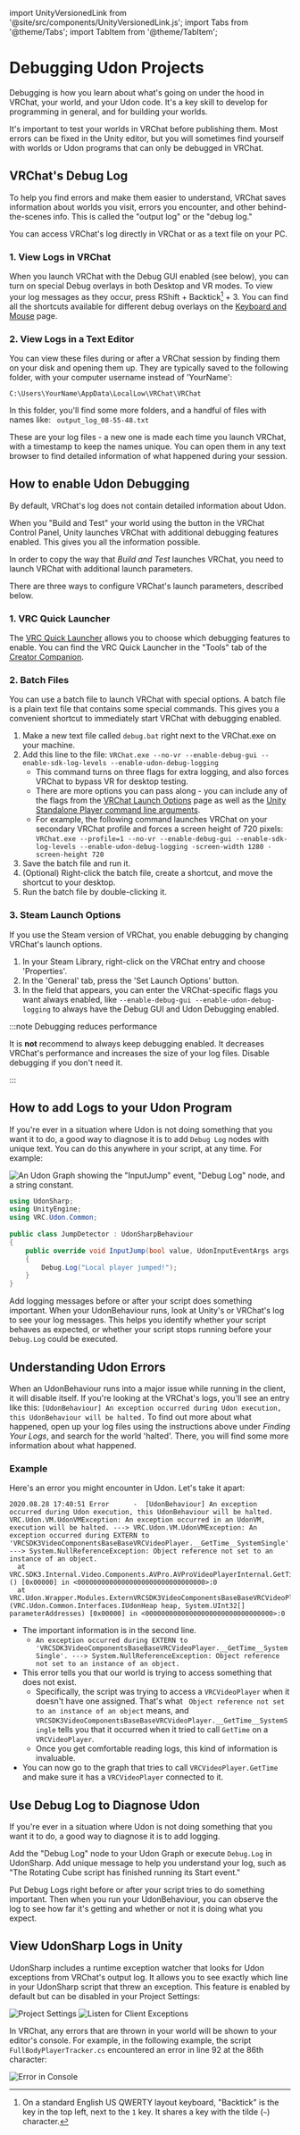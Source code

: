import UnityVersionedLink from '@site/src/components/UnityVersionedLink.js';
import Tabs from '@theme/Tabs';
import TabItem from '@theme/TabItem';

# Debugging Udon Projects

Debugging is how you learn about what's going on under the hood in VRChat, your world, and your Udon code. It's a key skill to develop for programming in general, and for building your worlds.

It's important to test your worlds in VRChat before publishing them. Most errors can be fixed in the Unity editor, but you will sometimes find yourself with worlds or Udon programs that can only be debugged in VRChat.

## VRChat's Debug Log

To help you find errors and make them easier to understand, VRChat saves information about worlds you visit, errors you encounter, and other behind-the-scenes info. This is called the "output log" or the "debug log."

You can access VRChat's log directly in VRChat or as a text file on your PC.

### 1. View Logs in VRChat

When you launch VRChat with the Debug GUI enabled (see below), you can turn on special Debug overlays in both Desktop and VR modes. To view your log messages as they occur, press RShift + Backtick[^1] + 3. You can find all the shortcuts available for different debug overlays on the [Keyboard and Mouse](https://docs.vrchat.com/docs/keyboard-and-mouse) page.

[^1]: On a standard English US QWERTY layout keyboard, "Backtick" is the key in the top left, next to the `1` key. It shares a key with the tilde (`~`) character.

### 2. View Logs in a Text Editor
You can view these files during or after a VRChat session by finding them on your disk and opening them up. They are typically saved to the following folder, with your computer username instead of 'YourName':

`C:\Users\YourName\AppData\LocalLow\VRChat\VRChat`

In this folder, you'll find some more folders, and a handful of files with names like:
` output_log_08-55-48.txt`

These are your log files - a new one is made each time you launch VRChat, with a timestamp to keep the names unique. You can open them in any text browser to find detailed information of what happened during your session.

## How to enable Udon Debugging
By default, VRChat's log does not contain detailed information about Udon.

When you "Build and Test" your world using the button in the VRChat Control Panel, Unity launches VRChat with additional debugging features enabled. This gives you all the information possible.

In order to copy the way that *Build and Test* launches VRChat, you need to launch VRChat with additional launch parameters.

There are three ways to configure VRChat's launch parameters, described below.

### 1. VRC Quick Launcher

The [VRC Quick Launcher](https://vcc.docs.vrchat.com/tools/vrc-quick-launcher/) allows you to choose which debugging features to enable. You can find the VRC Quick Launcher in the "Tools" tab of the [Creator Companion](https://vcc.docs.vrchat.com/).

### 2. Batch Files
You can use a batch file to launch VRChat with special options. A batch file is a plain text file that contains some special commands. This gives you a convenient shortcut to immediately start VRChat with debugging enabled.
1. Make a new text file called `debug.bat` right next to the VRChat.exe on your machine.
2. Add this line to the file: `VRChat.exe --no-vr --enable-debug-gui --enable-sdk-log-levels --enable-udon-debug-logging`
	- This command turns on three flags for extra logging, and also forces VRChat to bypass VR for desktop testing.
	- There are more options you can pass along - you can include any of the flags from the [VRChat Launch Options](https://docs.vrchat.com/docs/launch-options) page as well as the [Unity Standalone Player command line arguments](https://docs.unity3d.com/2022.3/Documentation/Manual/CommandLineArguments.html).
	- For example, the following command launches VRChat on your secondary VRChat profile and forces a screen height of 720 pixels:
`VRChat.exe --profile=1 --no-vr --enable-debug-gui --enable-sdk-log-levels --enable-udon-debug-logging -screen-width 1280 -screen-height 720`
3. Save the batch file and run it.
4. (Optional) Right-click the batch file, create a shortcut, and move the shortcut to your desktop.
5. Run the batch file by double-clicking it.

### 3. Steam Launch Options
If you use the Steam version of VRChat, you enable debugging by changing VRChat's launch options. 

1. In your Steam Library, right-click on the VRChat entry and choose 'Properties'.
2. In the 'General' tab, press the 'Set Launch Options' button.
3. In the field that appears, you can enter the VRChat-specific flags you want always enabled, like `--enable-debug-gui --enable-udon-debug-logging` to always have the Debug GUI and Udon Debugging enabled.

:::note Debugging reduces performance

It is **not** recommend to always keep debugging enabled. It decreases VRChat's performance and increases the size of your log files. Disable debugging if you don't need it.

:::

## How to add Logs to your Udon Program 

If you're ever in a situation where Udon is not doing something that you want it to do, a good way to diagnose it is to add `Debug Log` nodes with unique text. You can do this anywhere in your script, at any time. For example:

<Tabs groupId="udon-compiler-language">
<TabItem value="graph" label="Udon Graph">

![An Udon Graph showing the "InputJump" event, "Debug Log" node, and a string constant.](/img/worlds/udon/examples/debug-log.png)

</TabItem>
<TabItem value="cs" label="UdonSharp">

```cs
using UdonSharp;  
using UnityEngine;  
using VRC.Udon.Common;  
  
public class JumpDetector : UdonSharpBehaviour  
{  
    public override void InputJump(bool value, UdonInputEventArgs args)  
    {  
        Debug.Log("Local player jumped!");  
    }  
}
```

</TabItem>
</Tabs>

Add logging messages before or after your script does something important. When your UdonBehaviour runs, look at Unity's or VRChat's log to see your log messages. This helps you identify whether your script behaves as expected, or whether your script stops running before your `Debug.Log` could be executed.

## Understanding Udon Errors
When an UdonBehaviour runs into a major issue while running in the client, it will disable itself. If you're looking at the VRChat's logs, you'll see an entry like this:
`[UdonBehaviour] An exception occurred during Udon execution, this UdonBehaviour will be halted.`
To find out more about what happened, open up your log files using the instructions above under *Finding Your Logs*, and search for the world 'halted'. There, you will find some more information about what happened.

### Example
Here's an error you might encounter in Udon. Let's take it apart:


```
2020.08.28 17:40:51 Error      -  [UdonBehaviour] An exception occurred during Udon execution, this UdonBehaviour will be halted.
VRC.Udon.VM.UdonVMException: An exception occurred in an UdonVM, execution will be halted. ---> VRC.Udon.VM.UdonVMException: An exception occurred during EXTERN to 'VRCSDK3VideoComponentsBaseBaseVRCVideoPlayer.__GetTime__SystemSingle'. ---> System.NullReferenceException: Object reference not set to an instance of an object.
  at VRC.SDK3.Internal.Video.Components.AVPro.AVProVideoPlayerInternal.GetTime () [0x00000] in <00000000000000000000000000000000>:0 
  at VRC.Udon.Wrapper.Modules.ExternVRCSDK3VideoComponentsBaseBaseVRCVideoPlayer.__GetTime__SystemSingle (VRC.Udon.Common.Interfaces.IUdonHeap heap, System.UInt32[] parameterAddresses) [0x00000] in <00000000000000000000000000000000>:0 
```

- The important information is in the second line.
	- `An exception occurred during EXTERN to 'VRCSDK3VideoComponentsBaseBaseVRCVideoPlayer.__GetTime__SystemSingle'. ---> System.NullReferenceException: Object reference not set to an instance of an object.`
- This error tells you that our world is trying to access something that does not exist.
	- Specifically, the script was trying to access a `VRCVideoPlayer` when it doesn't have one assigned. That's what ` Object reference not set to an instance of an object` means, and `VRCSDK3VideoComponentsBaseBaseVRCVideoPlayer.__GetTime__SystemSingle` tells you that it occurred when it tried to call `GetTime` on a `VRCVideoPlayer`.
	- Once you get comfortable reading logs, this kind of information is invaluable.
- You can now go to the graph that tries to call `VRCVideoPlayer.GetTime` and make sure it has a `VRCVideoPlayer` connected to it.

## Use Debug Log to Diagnose Udon
If you're ever in a situation where Udon is not doing something that you want it to do, a good way to diagnose it is to add logging.

Add the "Debug Log" node to your Udon Graph or execute `Debug.Log` in UdonSharp. Add unique message to help you understand your log, such as "The Rotating Cube script has finished running its Start event."

Put Debug Logs right before or after your script tries to do something important. Then when you run your UdonBehaviour, you can observe the log to see how far it's getting and whether or not it is doing what you expect.

## View UdonSharp Logs in Unity

UdonSharp includes a runtime exception watcher that looks for Udon exceptions from VRChat's output log. It allows you to see exactly which line in your UdonSharp script that threw an  exception. This feature is enabled by default but can be disabled in your Project Settings:

![Project Settings](/img/worlds/udon/udonsharp/red-1.png)
![Listen for Client Exceptions](/img/worlds/udon/udonsharp/red-2.png)

In VRChat, any errors that are thrown in your world will be shown to your editor's console. For example, in the following example, the script `FullBodyPlayerTracker.cs` encountered an error in line 92 at the 86th character:

![Error in Console](/img/worlds/udon/udonsharp/red-6.png)
